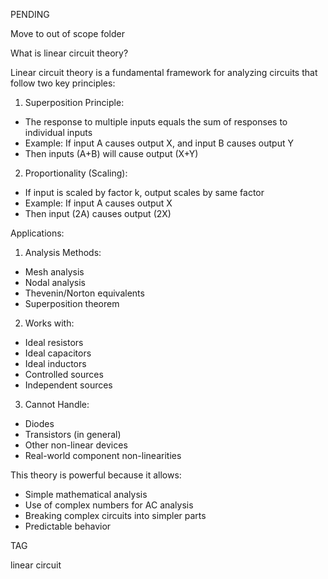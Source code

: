 PENDING

Move to out of scope folder

What is linear circuit theory?

Linear circuit theory is a fundamental framework for analyzing circuits that follow two key principles:

1. Superposition Principle:

- The response to multiple inputs equals the sum of responses to individual inputs
- Example: If input A causes output X, and input B causes output Y
- Then inputs (A+B) will cause output (X+Y)

2. Proportionality (Scaling):

- If input is scaled by factor k, output scales by same factor
- Example: If input A causes output X
- Then input (2A) causes output (2X)

Applications:

1. Analysis Methods:
- Mesh analysis
- Nodal analysis
- Thevenin/Norton equivalents
- Superposition theorem

2. Works with:

- Ideal resistors
- Ideal capacitors
- Ideal inductors
- Controlled sources
- Independent sources

3. Cannot Handle:

- Diodes
- Transistors (in general)
- Other non-linear devices
- Real-world component non-linearities

This theory is powerful because it allows:

- Simple mathematical analysis
- Use of complex numbers for AC analysis
- Breaking complex circuits into simpler parts
- Predictable behavior

TAG

linear circuit

